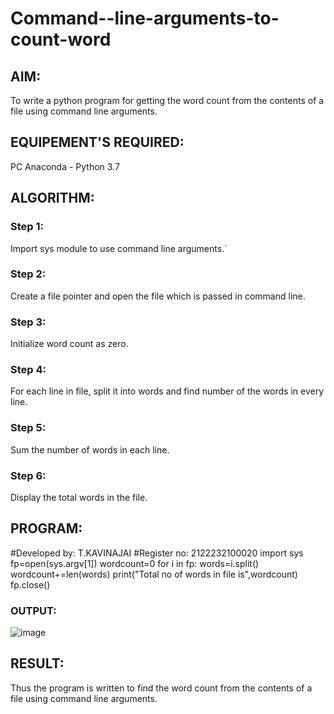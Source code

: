 # Command--line-arguments-to-count-word
## AIM:
To write a python program for getting the word count from the contents of a file using command line arguments.
## EQUIPEMENT'S REQUIRED: 
PC
Anaconda - Python 3.7
## ALGORITHM: 
### Step 1:
Import sys module to use command line arguments.`

### Step 2: 
 Create a file pointer and open the file which is passed in command line.
### Step 3: 
Initialize word count as zero.
### Step 4:  
For each line in file, split it into words and find number of the words in every line.
### Step 5: 
Sum the number of words in each line.
### Step 6: 
Display the total words in the file.

## PROGRAM:
#Developed by: T.KAVINAJAI
#Register no: 2122232100020
import sys
fp=open(sys.argv[1])
wordcount=0
for i in fp:
    words=i.split()
    wordcount+=len(words)
print("Total no of words in file is",wordcount)
fp.close()
### OUTPUT:
![image](https://github.com/Kavin1311/Command--line-arguments-to-count-word/assets/145695724/8086f907-6dd9-4acb-a8ad-905a0f9cb8f2)



## RESULT:
Thus the program is written to find the word count from the contents of a file using command line arguments.

